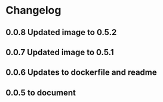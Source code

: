 # Changelog

## 0.0.8 Updated image to 0.5.2
## 0.0.7 Updated image to 0.5.1
## 0.0.6 Updates to dockerfile and readme
## 0.0.5 to document